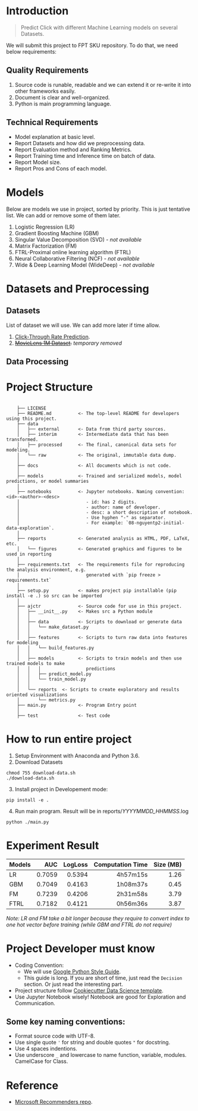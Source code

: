 # Introduction

> Predict Click with different Machine Learning models on several Datasets.

We will submit this project to FPT SKU repository. To do that, we need below requirements:

## Quality Requirements

1. Source code is runable, readable and we can extend it or re-write it into other frameworks easily.
2. Document is clear and well-organized.
3. Python is main programming language.

## Technical Requirements

- Model explanation at basic level.
- Report Datasets and how did we preprocessing data.
- Report Evaluation method and Ranking Metrics.
- Report Training time and Inference time on batch of data.
- Report Model size.
- Report Pros and Cons of each model.

# Models

Below are models we use in project, sorted by priority. This is just tentative list. We can add or remove some of them later.

1. Logistic Regression (LR)
2. Gradient Boosting Machine (GBM)
3. Singular Value Decomposition (SVD) - *not available*
4. Matrix Factorization (FM)
5. FTRL-Proximal online learning algorithm (FTRL)
6. Neural Collaborative Filtering (NCF) - *not available*
7. Wide & Deep Learning Model (WideDeep) - *not available*

# Datasets and Preprocessing

## Datasets

List of dataset we will use. We can add more later if time allow.

1. [Click-Through Rate Prediction](https://www.kaggle.com/c/avazu-ctr-prediction/data).
2. ~~[MovieLens 1M Dataset](https://grouplens.org/datasets/movielens/1m/).~~ *temporary removed*

## Data Processing


# Project Structure

```

    ├── LICENSE
    ├── README.md          <- The top-level README for developers using this project.
    ├── data
    │   ├── external       <- Data from third party sources.
    │   ├── interim        <- Intermediate data that has been transformed.
    │   ├── processed      <- The final, canonical data sets for modeling.
    │   └── raw            <- The original, immutable data dump.
    │
    ├── docs               <- All documents which is not code.
    │
    ├── models             <- Trained and serialized models, model predictions, or model summaries
    │
    ├── notebooks          <- Jupyter notebooks. Naming convention: <id>-<author>-<desc>
    │                         - id: has 2 digits.
    │                         - author: name of developer.
    │                         - desc: a short description of notebook.
    │                         - Use hyphen "-" as separator.
    │                         - For example: `08-nguyentp2-initial-data-exploration`.
    │
    ├── reports            <- Generated analysis as HTML, PDF, LaTeX, etc.
    │   └── figures        <- Generated graphics and figures to be used in reporting
    │
    ├── requirements.txt   <- The requirements file for reproducing the analysis environment, e.g.
    │                         generated with `pip freeze > requirements.txt`
    │
    ├── setup.py           <- makes project pip installable (pip install -e .) so src can be imported
    │
    ├── ajctr              <- Source code for use in this project.
    │   ├── __init__.py    <- Makes src a Python module
    │   │
    │   ├── data           <- Scripts to download or generate data
    │   │   └── make_dataset.py
    │   │
    │   ├── features       <- Scripts to turn raw data into features for modeling
    │   │   └── build_features.py
    │   │
    │   ├── models         <- Scripts to train models and then use trained models to make
    │   │   │                 predictions
    │   │   ├── predict_model.py
    │   │   └── train_model.py
    │   │
    │   └── reports  <- Scripts to create exploratory and results oriented visualizations
    │       └── metrics.py
    ├── main.py            <- Program Entry point
    │
    ├── test               <- Test code

```

# How to run entire project

1. Setup Environment with Anaconda and Python 3.6.
2. Download Datasets

```
chmod 755 download-data.sh
./download-data.sh
```

3. Install project in Developement mode:

```
pip install -e .
```

4. Run main program. Result will be in reports/*YYYYMMDD_HHMMSS*.log

```
python ./main.py
```
# Experiment Result
| Models | AUC    | LogLoss | Computation Time | Size (MB) |
| ------ |-------:| -------:| ----------------:| ---------:|
| LR     | 0.7059 | 0.5394  |         4h57m15s |      1.26 |
| GBM    | 0.7049 | 0.4163  |         1h08m37s |      0.45 |
| FM     | 0.7239 | 0.4206  |         2h31m58s |      3.79 |
| FTRL   | 0.7182 | 0.4121  |         0h56m36s |      3.87 |

*Note: LR and FM take a bit longer because they require to convert index to one hot vector before training (while GBM and FTRL do not require)*

# Project Developer must know

- Coding Convention:
  - We will use [Google Python Style Guide](https://github.com/google/styleguide/blob/gh-pages/pyguide.md).
  - This guide is long. If you are short of time, just read the `Decision` section. Or just read the interesting part.
- Project structure follow [Cookiecutter Data Science template](https://drivendata.github.io/cookiecutter-data-science/).
- Use Jupyter Notebook wisely! Notebook are good for Exploration and Communication.

## Some key naming conventions:

- Format source code with UTF-8.
- Use single quote `'` for string and double quotes `"` for docstring.
- Use 4 spaces indentions.
- Use underscore `_` and lowercase to name function, variable, modules. CamelCase for Class.

# Reference

- [Microsoft Recommenders repo](https://github.com/microsoft/recommenders).